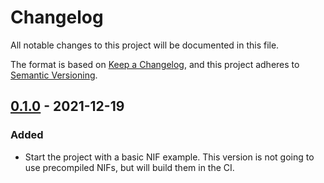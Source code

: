 # Changelog
All notable changes to this project will be documented in this file.

The format is based on [Keep a Changelog](https://keepachangelog.com/en/1.0.0/),
and this project adheres to [Semantic Versioning](https://semver.org/spec/v2.0.0.html).

## [0.1.0] - 2021-12-19

### Added

- Start the project with a basic NIF example. This version is not going to use
precompiled NIFs, but will build them in the CI.

[0.1.0]: https://github.com/philss/rustler_precompilation_example/releases/tag/v0.1.0
